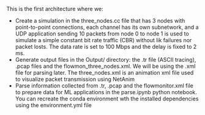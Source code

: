 This is the first architecture where we:
- Create a simulation in the three_nodes.cc file that has 3 nodes with point-to-point connections, each channel has its own subnetwork, and a UDP application sending 10
packets from node 0 to node 1 is used to simulate a simple constant bit rate traffic (CBR) without lik failures nor packet losts.
The data rate is set to 100 Mbps and the delay is fixed to 2 ms.
- Generate output files in the Output/ directory: the .tr file (ASCII tracing), .pcap files and the flowmon_three_nodes.xml. We will be using the .xml file for parsing later.
The three_nodes.xml is an animation xml file used to visualize packet transmission using NetAnim
- Parse information collected from .tr, .pcap and the flowmonitor.xml file to prepare data for ML applications in the parse.ipynb python notebook. You can recreate the conda environment wth the installed dependencies using the environment.yml file
